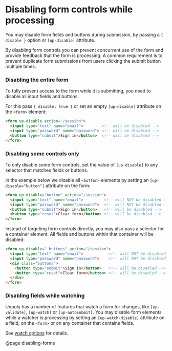 Disabling form controls while processing
========================================

You may disable form fields and buttons during submission, by passing a `{ disable }` option or `[up-disable]` attribute.

By disabling form controls you can prevent concurrent use of the form and provide feedback that the form is processing. A common requirement is to prevent duplicate form submissions from users clicking the submit button multiple times.


### Disabling the entire form

To fully prevent access to the form while it is submitting, you need to disable all input fields and buttons.

For this pass `{ disable: true }` or set an empty `[up-disable]` attribute on the `<form>` element:

```html
<form up-disable action="/session">
  <input type="text" name="email">        <!-- will be disabled -->
  <input type="password" name="password"> <!-- will be disabled -->
  <button type="submit">Sign in</button>  <!-- will be disabled -->
</form>
```


### Disabling some controls only

To only disable some form controls, set the value of `[up-disable]` to any selector that matches fields or buttons.

In the example below we disable all `<button>` elements by setting an `[up-disable="button"]` attribute on the form: 

```html
<form up-disable="button" action="/session">
  <input type="text" name="email">         <!-- will NOT be disabled -->
  <input type="password" name="password">  <!-- will NOT be disabled -->
  <button type="submit">Sign in</button>   <!-- will be disabled -->
  <button type="reset">Clear form</button> <!-- will be disabled -->
</form>
```

Instead of targeting form controls directly, you may also pass a selector for a container element. All fields and buttons within that container will be disabled:

```html
<form up-disable=".buttons" action="/session">
  <input type="text" name="email">           <!-- will NOT be disabled -->
  <input type="password" name="password">    <!-- will NOT be disabled -->
  <div class="buttons">
    <button type="submit">Sign in</button>   <!-- will be disabled -->
    <button type="reset">Clear form</button> <!-- will be disabled -->
  </div>  
</form>
```

### Disabling fields while watching

Unpoly has a number of features that watch a form for changes, like `[up-validate]`, `[up-watch]` or `[up-autosubmit]`.
You may disable form elements while a watcher is processing by setting an `[up-watch-disable]` attribute on a field, on the `<form>` or on any container that contains fields.

See [watch options](/watch-options) for details.



@page disabling-forms
